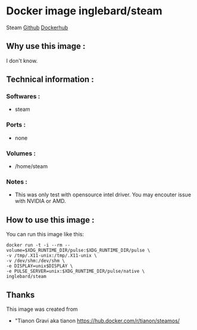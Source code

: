 # Docker image inglebard/steam
Steam
[Github](https://github.com/Inglebard/dockerfiles/tree/steam/)
[Dockerhub](https://hub.docker.com/r/inglebard/steam/)

## Why use this image :

I don't know.

## Technical information :

### Softwares :
* steam

### Ports :
* none

### Volumes :
* /home/steam


### Notes :
* This was only test with opensource intel driver. You may encouter issue with NVIDIA or AMD.

## How to use this image :

You can run this image like this:
```
docker run -t -i --rm --volume=$XDG_RUNTIME_DIR/pulse:$XDG_RUNTIME_DIR/pulse \
-v /tmp/.X11-unix:/tmp/.X11-unix \
-v /dev/shm:/dev/shm \
-e DISPLAY=unix$DISPLAY \
-e PULSE_SERVER=unix:$XDG_RUNTIME_DIR/pulse/native \
inglebard/steam

```

## Thanks
This image was created from
* "Tianon Gravi aka tianon https://hub.docker.com/r/tianon/steamos/
